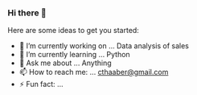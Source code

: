 ### Hi there 👋

Here are some ideas to get you started:

- 🔭 I’m currently working on ... Data analysis of sales
- 🌱 I’m currently learning ... Python
- 💬 Ask me about ... Anything
- 📫 How to reach me: ... cthaaber@gmail.com
- ⚡ Fun fact: ...
